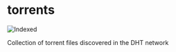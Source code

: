 torrents 
========
![Indexed](https://img.shields.io/badge/indexed-48099-blue)

Collection of torrent files discovered in the DHT network
